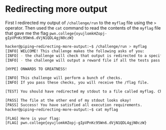 # Redirecting more output

First I redirected my output of `/challenge/run` to the `myflag` file using the `>` operator. Then used the `cat` command to read the contents of the `myflag` file that gave me the flag `pwn.college{oyujlomkHZopj-gIpVPnKc95Wn6.dVjN1QDL4gjN0czW}`

```bash
hacker@piping~redirecting-more-output:~$ /challenge/run > myflag
[INFO] WELCOME! This challenge makes the following asks of you:
[INFO] - the challenge will check that output is redirected to a specific file path : myflag
[INFO] - the challenge will output a reward file if all the tests pass : /flag

[HYPE] ONWARDS TO GREATNESS!

[INFO] This challenge will perform a bunch of checks.
[INFO] If you pass these checks, you will receive the /flag file.

[TEST] You should have redirected my stdout to a file called myflag. Checking...

[PASS] The file at the other end of my stdout looks okay!
[PASS] Success! You have satisfied all execution requirements.
hacker@piping~redirecting-more-output:~$ cat myflag

[FLAG] Here is your flag:
[FLAG] pwn.college{oyujlomkHZopj-gIpVPnKc95Wn6.dVjN1QDL4gjN0czW}
```
